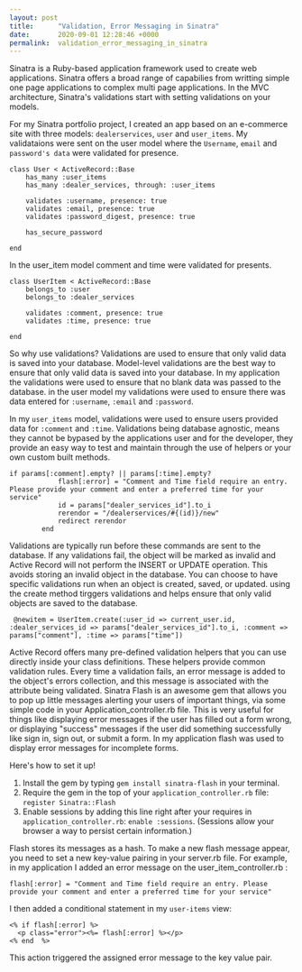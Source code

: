 ```yaml
---
layout: post
title:      "Validation, Error Messaging in Sinatra"
date:       2020-09-01 12:28:46 +0000
permalink:  validation_error_messaging_in_sinatra
---
```





Sinatra is a Ruby-based application framework used to create web applications. Sinatra offers a broad range of capabilies from writting simple one page applications to complex multi page applications. In the MVC architecture, Sinatra's validations start with setting validations on your models. 

For my Sinatra portfolio project, I created an app based on an e-commerce site with three models: `dealerservices`, `user` and `user_items`. My validataions were sent on the user model where the `Username`, `email` and `password's data` were validated for presence. 

```
class User < ActiveRecord::Base
    has_many :user_items 
    has_many :dealer_services, through: :user_items

    validates :username, presence: true
    validates :email, presence: true
    validates :password_digest, presence: true

    has_secure_password

end
```


In the user_item model comment and time were validated for presents. 


```
class UserItem < ActiveRecord::Base
    belongs_to :user 
    belongs_to :dealer_services 

    validates :comment, presence: true
    validates :time, presence: true

end
```

So why use validations? Validations are used to ensure that only valid data is saved into your database. Model-level validations are the best way to ensure that only valid data is saved into your database. In my application the validations were used to ensure that no blank data was passed to the database. in the user model my validations were used to ensure there was data entered for `:username`, `:email` and `:password`. 

In my `user_items` model, validations were used to ensure users provided data for `:comment` and `:time`. Validations being database agnostic, means they cannot be bypased by the applications user and for the developer, they provide an easy way to test and maintain through the use of helpers or your own custom built methods. 

```
if params[:comment].empty? || params[:time].empty?
            flash[:error] = "Comment and Time field require an entry. Please provide your comment and enter a preferred time for your service"
            id = params["dealer_services_id"].to_i
            rerendor = "/dealerservices/#{(id)}/new"
            redirect rerendor
        end 
```


Validations are typically run before these commands are sent to the database. If any validations fail, the object will be marked as invalid and Active Record will not perform the INSERT or UPDATE operation. This avoids storing an invalid object in the database. You can choose to have specific validations run when an object is created, saved, or updated.
using the create method tirggers validations and helps ensure that only valid objects are saved to the database. 

` @newitem = UserItem.create(:user_id => current_user.id, :dealer_services_id => params["dealer_services_id"].to_i, :comment => params["comment"], :time => params["time"])`


Active Record offers many pre-defined validation helpers that you can use directly inside your class definitions. These helpers provide common validation rules. Every time a validation fails, an error message is added to the object's errors collection, and this message is associated with the attribute being validated. Sinatra Flash is an awesome gem that allows you to pop up little messages alerting your users of important things, via some simple code in your Application_controller.rb file. This is very useful for things like displaying error messages if the user has filled out a form wrong, or displaying "success" messages if the user did something successfully like sign in, sign out, or submit a form.
In my application flash was used to display error messages for incomplete forms. 

Here's how to set it up!

1. Install the gem by typing `gem install sinatra-flash` in your terminal.
2. Require the gem in the top of your `application_controller.rb` file: `register Sinatra::Flash`
3. Enable sessions by adding this line right after your requires in `application_controller.rb`: `enable :sessions`. (Sessions allow your browser a way to persist certain information.)


Flash stores its messages as a hash. To make a new flash message appear, you need to set a new key-value pairing in your server.rb file. For example, in my application I added an error message on the user_item_controller.rb :

`flash[:error] = "Comment and Time field require an entry. Please provide your comment and enter a preferred time for your service"`


I then added a conditional statement in my `user-items` view:

```
<% if flash[:error] %>
  <p class="error"><%= flash[:error] %></p>
<% end  %>
```

This action triggered the assigned error message to the key value pair. 


